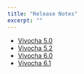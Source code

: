 ```yaml
---
title: "Release Notes"
excerpt: ""
---
```

* [Vivocha 5.0](doc:version-50)
* [Vivocha 5.2](doc:version-52)
* [Vivocha 6.0](doc:version-60)
* [Vivocha 6.1](doc:version-61)